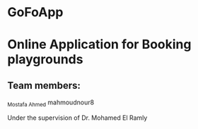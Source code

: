 # GoFoApp
# Online Application for Booking playgrounds

## Team members:
<sub>Mostafa Ahmed</sub>
mahmoudnour8

Under the supervision of Dr. Mohamed El Ramly

